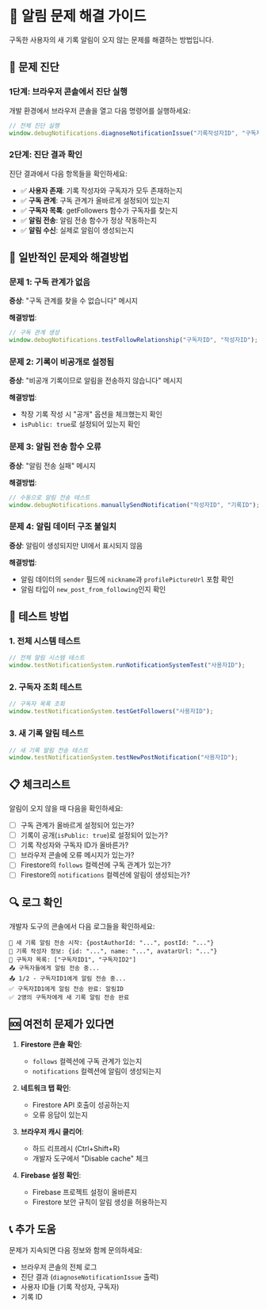 # 🔔 알림 문제 해결 가이드

구독한 사용자의 새 기록 알림이 오지 않는 문제를 해결하는 방법입니다.

## 🚨 문제 진단

### 1단계: 브라우저 콘솔에서 진단 실행

개발 환경에서 브라우저 콘솔을 열고 다음 명령어를 실행하세요:

```javascript
// 전체 진단 실행
window.debugNotifications.diagnoseNotificationIssue("기록작성자ID", "구독자ID");
```

### 2단계: 진단 결과 확인

진단 결과에서 다음 항목들을 확인하세요:

- ✅ **사용자 존재**: 기록 작성자와 구독자가 모두 존재하는지
- ✅ **구독 관계**: 구독 관계가 올바르게 설정되어 있는지
- ✅ **구독자 목록**: getFollowers 함수가 구독자를 찾는지
- ✅ **알림 전송**: 알림 전송 함수가 정상 작동하는지
- ✅ **알림 수신**: 실제로 알림이 생성되는지

## 🔧 일반적인 문제와 해결방법

### 문제 1: 구독 관계가 없음

**증상**: "구독 관계를 찾을 수 없습니다" 메시지

**해결방법**:
```javascript
// 구독 관계 생성
window.debugNotifications.testFollowRelationship("구독자ID", "작성자ID");
```

### 문제 2: 기록이 비공개로 설정됨

**증상**: "비공개 기록이므로 알림을 전송하지 않습니다" 메시지

**해결방법**: 
- 착장 기록 작성 시 "공개" 옵션을 체크했는지 확인
- `isPublic: true`로 설정되어 있는지 확인

### 문제 3: 알림 전송 함수 오류

**증상**: "알림 전송 실패" 메시지

**해결방법**:
```javascript
// 수동으로 알림 전송 테스트
window.debugNotifications.manuallySendNotification("작성자ID", "기록ID");
```

### 문제 4: 알림 데이터 구조 불일치

**증상**: 알림이 생성되지만 UI에서 표시되지 않음

**해결방법**: 
- 알림 데이터의 `sender` 필드에 `nickname`과 `profilePictureUrl` 포함 확인
- 알림 타입이 `new_post_from_following`인지 확인

## 🧪 테스트 방법

### 1. 전체 시스템 테스트

```javascript
// 전체 알림 시스템 테스트
window.testNotificationSystem.runNotificationSystemTest("사용자ID");
```

### 2. 구독자 조회 테스트

```javascript
// 구독자 목록 조회
window.testNotificationSystem.testGetFollowers("사용자ID");
```

### 3. 새 기록 알림 테스트

```javascript
// 새 기록 알림 전송 테스트
window.testNotificationSystem.testNewPostNotification("사용자ID");
```

## 📋 체크리스트

알림이 오지 않을 때 다음을 확인하세요:

- [ ] 구독 관계가 올바르게 설정되어 있는가?
- [ ] 기록이 공개(`isPublic: true`)로 설정되어 있는가?
- [ ] 기록 작성자와 구독자 ID가 올바른가?
- [ ] 브라우저 콘솔에 오류 메시지가 있는가?
- [ ] Firestore의 `follows` 컬렉션에 구독 관계가 있는가?
- [ ] Firestore의 `notifications` 컬렉션에 알림이 생성되는가?

## 🔍 로그 확인

개발자 도구의 콘솔에서 다음 로그들을 확인하세요:

```
🚀 새 기록 알림 전송 시작: {postAuthorId: "...", postId: "..."}
👤 기록 작성자 정보: {id: "...", name: "...", avatarUrl: "..."}
👥 구독자 목록: ["구독자ID1", "구독자ID2"]
📤 구독자들에게 알림 전송 중...
📤 1/2 - 구독자ID1에게 알림 전송 중...
✅ 구독자ID1에게 알림 전송 완료: 알림ID
✅ 2명의 구독자에게 새 기록 알림 전송 완료
```

## 🆘 여전히 문제가 있다면

1. **Firestore 콘솔 확인**: 
   - `follows` 컬렉션에 구독 관계가 있는지
   - `notifications` 컬렉션에 알림이 생성되는지

2. **네트워크 탭 확인**: 
   - Firestore API 호출이 성공하는지
   - 오류 응답이 있는지

3. **브라우저 캐시 클리어**: 
   - 하드 리프레시 (Ctrl+Shift+R)
   - 개발자 도구에서 "Disable cache" 체크

4. **Firebase 설정 확인**:
   - Firebase 프로젝트 설정이 올바른지
   - Firestore 보안 규칙이 알림 생성을 허용하는지

## 📞 추가 도움

문제가 지속되면 다음 정보와 함께 문의하세요:

- 브라우저 콘솔의 전체 로그
- 진단 결과 (`diagnoseNotificationIssue` 출력)
- 사용자 ID들 (기록 작성자, 구독자)
- 기록 ID




